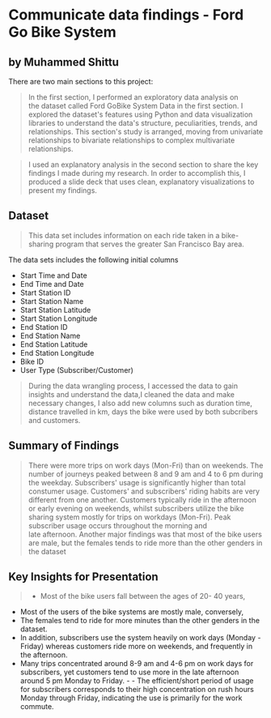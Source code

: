 # Communicate data findings - Ford Go Bike System
## by Muhammed Shittu

There are two main sections to this project:
> In the first section, I performed an exploratory data analysis on the dataset called Ford GoBike System Data in the first section. I explored the dataset's features using Python and data visualization libraries to understand the data's structure, peculiarities, trends, and relationships. This section's study is arranged, moving from univariate relationships to bivariate relationships to complex multivariate relationships.

> I used an explanatory analysis in the second section to share the key findings I made during my research. In order to accomplish this, I produced a slide deck that uses clean, explanatory visualizations to present my findings.


## Dataset

> This data set includes information on each ride taken in a bike-sharing program that serves the greater San Francisco Bay area.

The data sets includes the following initial columns
>
- Start Time and Date
- End Time and Date
- Start Station ID
- Start Station Name
- Start Station Latitude
- Start Station Longitude
- End Station ID
- End Station Name
- End Station Latitude
- End Station Longitude
- Bike ID
- User Type (Subscriber/Customer)

> During the data wrangling process, I accessed the data to gain insights and understand the data,I cleaned the data and make necessary changes, I also add new columns such as duration time, distance travelled in km, days the bike were used by both subcribers and customers. 


## Summary of Findings

> There were more trips on work days (Mon-Fri) than on weekends. The number of journeys peaked between 8 and 9 am and 4 to 6 pm during the weekday. Subscribers' usage is significantly higher than total constumer usage. Customers' and subscribers' riding habits are very different from one another. Customers typically ride in the afternoon or early evening on weekends, whilst subscribers utilize the bike sharing system mostly for trips on workdays (Mon-Fri). Peak subscriber usage occurs throughout the morning and late afternoon. Another major findings was that most of the bike users are male, but the females tends to ride more than the other genders in the dataset


## Key Insights for Presentation

> - Most of the bike users fall between the ages of 20- 40 years,
- Most of the users of the bike systems are mostly male, conversely, 
- The females tend to ride for more minutes than the other genders in the dataset. 
- In addition, subscribers use the system heavily on work days (Monday -Friday) whereas customers ride more on weekends, and frequently in the afternoon. 
- Many trips concentrated around 8-9 am and 4-6 pm on work days for subscribers, yet customers tend to use more in the late afternoon around 5 pm Monday to Friday. -  - The efficient/short period of usage for subscribers corresponds to their high concentration on rush hours Monday through Friday, indicating the use is primarily for the work commute. 

